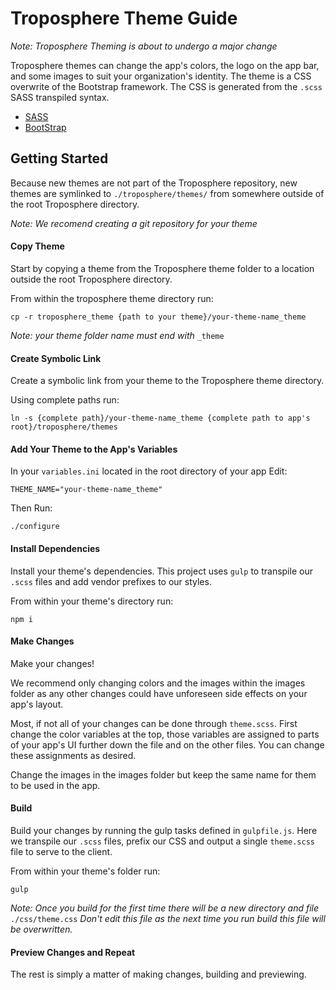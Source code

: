 # Troposphere Theme Guide
_Note: Troposphere Theming is about to undergo a major change_

Troposphere themes can change the app's colors, the logo on the app bar, and some images to suit your organization's identity.
The theme is a CSS overwrite of the Bootstrap framework. The CSS is generated from the `.scss` SASS transpiled syntax. 

- [SASS](http://sass-lang.com/)
- [BootStrap](http://getbootstrap.com/)

## Getting Started
Because new themes are not part of the Troposphere repository, new themes are symlinked to `./troposphere/themes/` from somewhere outside of the root Troposphere directory.

_Note: We recomend creating a git repository for your theme_

#### Copy Theme

Start by copying a theme from the Troposphere theme folder to a location outside the root Troposphere directory.

From within the troposphere theme directory run:
```
cp -r troposphere_theme {path to your theme}/your-theme-name_theme
```

_Note: your theme folder name must end with_ `_theme`

#### Create Symbolic Link

Create a symbolic link from your theme to the Troposphere theme directory.

Using complete paths run:
```
ln -s {complete path}/your-theme-name_theme {complete path to app's root}/troposphere/themes
```

#### Add Your Theme to the App's Variables

In your `variables.ini` located in the root directory of your app Edit:

``` 
THEME_NAME="your-theme-name_theme" 
```

Then Run:
``` 
./configure 
```

#### Install Dependencies 

Install your theme's dependencies. This project uses `gulp` to transpile our `.scss` files and add vendor prefixes to our styles.

From within your theme's directory run:
```
npm i
```

#### Make Changes

Make your changes!

We recommend only changing colors and the images within the images folder as any other changes could have unforeseen side effects on your app's layout.

Most, if not all of your changes can be done through `theme.scss`. First change the color variables at the top, those variables are assigned to parts of your app's UI further down the file and on the other files. You can change these assignments as desired. 

Change the images in the images folder but keep the same name for them to be used in the app.

#### Build

Build your changes by running the gulp tasks defined in `gulpfile.js`. Here we transpile our `.scss` files, prefix our CSS and output a single `theme.scss` file to serve to the client.

From within your theme's folder run:
``` 
gulp
```

_Note: Once you build for the first time there will be a new directory and file_ `./css/theme.css`
 _Don't edit this file as the next time you run build this file will be overwritten._
#### Preview Changes and Repeat

The rest is simply a matter of making changes, building and previewing.
